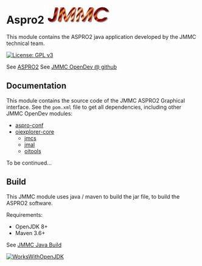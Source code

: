 # Aspro2    ![JMMC logo](doc/JMMC-logo.jpg)

This module contains the ASPRO2 java application developed by the JMMC technical team.

[![License: GPL v3](https://img.shields.io/badge/License-GPLv3-blue.svg)](LICENSE)


See [ASPRO2](https://www.jmmc.fr/aspro)
See [JMMC OpenDev @ github](https://github.com/JMMC-OpenDev/)


## Documentation

This module contains the source code of the JMMC ASPRO2 Graphical interface.
See the `pom.xml` file to get all dependencies, including other JMMC OpenDev modules:
- [aspro-conf](https://github.com/JMMC-OpenDev/aspro-conf)
- [oiexplorer-core](https://github.com/JMMC-OpenDev/oiexplorer-core)
    - [jmcs](https://github.com/JMMC-OpenDev/jmcs)
    - [jmal](https://github.com/JMMC-OpenDev/jmal)
    - [oitools](https://github.com/JMMC-OpenDev/oitools)

To be continued...


## Build

This JMMC module uses java / maven to build the jar file, to build the ASPRO2 software.

Requirements:
- OpenJDK 8+
- Maven 3.6+

See [JMMC Java Build](https://github.com/JMMC-OpenDev/jmmc-java-build)

[![WorksWithOpenJDK](https://github.com/foojayio/badges/raw/main/works_with_openjdk/WorksWithOpenJDK-100.png)](https://foojay.io/works-with-openjdk)
